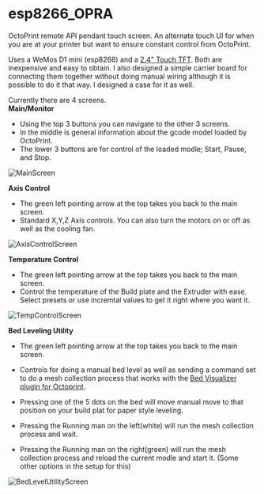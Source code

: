 # esp8266_OPRA
OctoPrint remote API pendant touch screen. An alternate touch UI for when you are at your printer but want to ensure constant control from OctoPrint. 

Uses a WeMos D1 mini (esp8266) and a [2.4" Touch TFT](https://www.aliexpress.us/item/3256803259687592.html). Both are inexpensive and easy to obtain.  I also designed a simple carrier board for connecting them together without doing manual wiring although it is possible to do it that way.  I designed a case for it as well. 

Currently there are 4 screens.  
**Main/Monitor**
- Using the top 3 buttons you can navigate to the other 3 screens. 
- In the middle is general information about the gcode model loaded by OctoPrint. 
- The lower 3 buttons are for control of the loaded modle; Start, Pause, and Stop.

![MainScreen](https://user-images.githubusercontent.com/12872876/209440841-b36259b7-ba4e-4c40-864f-83541c9c4043.jpg)

**Axis Control**
- The green left pointing arrow at the top takes you back to the main screen.
- Standard X,Y,Z Axis controls. You can also turn the motors on or off as well as the cooling fan.

![AxisControlScreen](https://user-images.githubusercontent.com/12872876/209441008-9cc742f9-9f5c-40e4-8073-92307a4f583d.jpg)

**Temperature Control**
- The green left pointing arrow at the top takes you back to the main screen.
- Control the temperature of the Build plate and the Extruder with ease. Select presets or use incremtal values to get it right where you want it. 

![TempControlScreen](https://user-images.githubusercontent.com/12872876/209441018-ec0bdd19-0305-450d-8d06-dc1ef7f1a4c8.jpg)

**Bed Leveling Utility**
- The green left pointing arrow at the top takes you back to the main screen.

- Controls for doing a manual bed level as well as sending a command set to do a mesh collection process that works with the [Bed Visualizer plugin for Octoprint](https://github.com/jneilliii/OctoPrint-BedLevelVisualizer). 
- Pressing one of the 5 dots on the bed will move manual move to that position on your build plat for paper style leveling. 
- Pressing the Running man on the left(white) will run the mesh collection process and wait. 
- Pressing the Running man on the right(green) will run the mesh collection process and reload the current modle and start it. (Some other options in the setup for this) 

![BedLevelUtilityScreen](https://user-images.githubusercontent.com/12872876/209441041-b2653ec4-34af-47b7-8b26-64b30f023b44.jpg)

